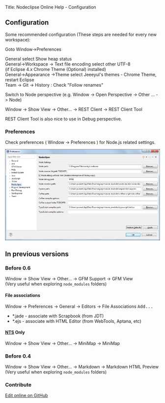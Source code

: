 Title:  Nodeclipse Online Help - Configuration  

## Configuration

Some recommended configuration (These steps are needed for every new workspace):

Goto Window->Preferences 

General select Show heap status  
General->Workspace -> Text file encoding select other UTF-8  
(if Eclipse 4.x Chrome Theme (Optional) installed)  
General->Appearance ->Theme select Jeeeyul's themes - Chrome Theme, restart Eclipse  
Team -> Git -> History : Check "Follow renames"  

Switch to Node perspective (e.g. Window -> Open Perspective -> Other ... -> Node)

Window -> Show View -> Other... -> REST Client -> REST Client Tool

REST Client Tool is also nice to use in Debug perspective.

### Preferences

Check preferences ( Window -> Preferences ) for Node.js related settings.

![](images/Nodeclipse-Preferences.png)

## In previous versions

### Before 0.6

Window -> Show View -> Other... -> GFM Support -> GFM View  
(Very useful when exploring <code>node_modules</code> folders) 

#### File associations

Window -> Preferences -> General -> Editors -> File Associations <kbd>Add...</kbd>

- *.jade - associate with Scrapbook (from JDT)
- *.ejs - associate with HTML Editor (from WebTools, Aptana, etc)

#### [NTS](http://www.nodeclipse.org/nts/) Only

Window -> Show View -> Other... -> MiniMap -> MiniMap
  
### Before 0.4
  
Window -> Show View -> Other... -> Markdown -> Markdown HTML Preview  
(Very useful when exploring <code>node_modules</code> folders) 

### Contribute

<a href="https://github.com/Nodeclipse/nodeclipse-1/blob/master/org.nodeclipse.help/contents/configuration.md" target="_blank">Edit online on GitHub</a>
